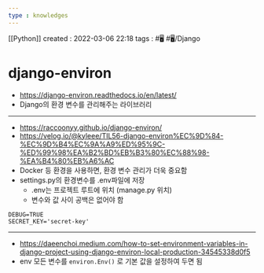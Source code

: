 ```yaml
---
type : knowledges
---
```


[[Python]]
created : 2022-03-06 22:18
tags : #🖥️ #🖥️/Django  

# django-environ
- https://django-environ.readthedocs.io/en/latest/
- Django의 환경 변수를 관리해주는 라이브러리
---
- https://raccoonyy.github.io/django-environ/
- https://velog.io/@kyleee/TIL56-django-environ%EC%9D%84-%EC%9D%B4%EC%9A%A9%ED%95%9C-%ED%99%98%EA%B2%BD%EB%B3%80%EC%88%98-%EA%B4%80%EB%A6%AC
- Docker 등 환경을 사용하면, 환경 변수 관리가 더욱 중요함
- settings.py의 환경변수를 .env파일에 저장
	- .env는 프로젝트 루트에 위치 (manage.py 위치)
	- 변수와 값 사이 공백은 없어야 함
```
DEBUG=TRUE
SECRET_KEY='secret-key'
```

---
- https://daeenchoi.medium.com/how-to-set-environment-variables-in-django-project-using-django-environ-local-production-34545338d0f5
- env 모든 변수를 `environ.Env()` 로 기본 값을 설정하여 두면 됨